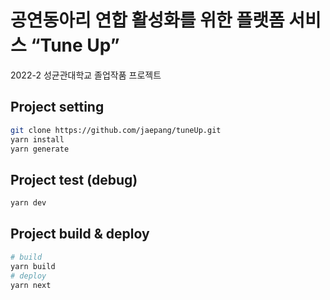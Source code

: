 # 공연동아리 연합 활성화를 위한 플랫폼 서비스 “Tune Up”

2022-2 성균관대학교 졸업작품 프로젝트

## Project setting

```bash
git clone https://github.com/jaepang/tuneUp.git
yarn install
yarn generate
```

## Project test (debug)

```bash
yarn dev
```

## Project build & deploy

```bash
# build
yarn build
# deploy
yarn next
```

